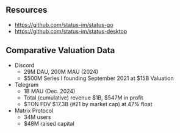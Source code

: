 ## Resources
- https://github.com/status-im/status-go
- https://github.com/status-im/status-desktop

## Comparative Valuation Data
- Discord
  - 29M DAU, 200M MAU (2024)
  - $500M Series I founding September 2021 at $15B Valuation
- Telegram
  - 1B MAU (Dec. 2024)
  - Total (cumulative) revenue $1B, $547M in profit
  - $TON FDV $17.3B (#21 by market cap) at 47% float
- Matrix Protocol
  - 34M users
  - $48M raised capital
